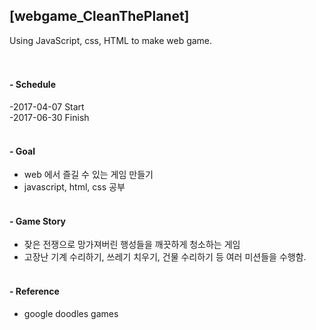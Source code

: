 ## [webgame_CleanThePlanet]
Using JavaScript, css, HTML to make web game. </br> </br> </br>

#### - Schedule
-2017-04-07 Start  
-2017-06-30 Finish 
</br> </br>

#### - Goal
- web 에서 즐길 수 있는 게임 만들기
- javascript, html, css 공부
</br> </br>

#### - Game Story
- 잦은 전쟁으로 망가져버린 행성들을 깨끗하게 청소하는 게임
- 고장난 기계 수리하기, 쓰레기 치우기, 건물 수리하기 등 여러 미션들을 수행함.
</br> </br>

#### - Reference
- google doodles games
</br> </br>
